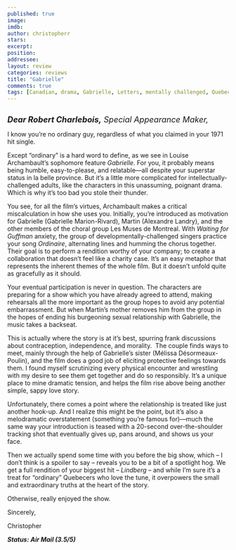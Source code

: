 ```yaml
---
published: true
image: 
imdb: 
author: christopherr 
stars: 
excerpt: 
position: 
addressee: 
layout: review
categories: reviews
title: "Gabrielle"
comments: true
tags: [Canadian, drama, Gabrielle, Letters, mentally challenged, Quebec, Robert Charlebois]
---
```

<div><p><span class="full-image-block ssNonEditable"><span><a href="/letters/2013/10/23/gabrielle.html"><img src="http://static.squarespace.com/static/5005f6bcc4aa41161b33e89e/5329cf1fe4b07c068ebf74de/5329cf1fe4b07c068ebf78f0/1382535940557/Gabrielle.jpg" alt="" /></a></span></span></p>
<p><em style="font-size:130%;"><strong>Dear Robert Charlebois,</strong> Special Appearance Maker,</em></p>
<p>I know you&rsquo;re no ordinary guy, regardless of what you claimed in your 1971 hit single.</p>
<p>Except &ldquo;ordinary&rdquo; is a hard word to define, as we see in Louise Archambault&rsquo;s sophomore feature <em>Gabrielle</em>. For you, it probably means being humble, easy-to-please, and relatable&mdash;all despite your superstar status in la belle province. But it&rsquo;s a little more complicated for intellectually-challenged adults, like the characters in this unassuming, poignant drama. Which is why it&rsquo;s too bad you stole their thunder.</p>
<p>You see, for all the film&rsquo;s virtues, Archambault makes a critical miscalculation in how she uses you. Initially, you&rsquo;re introduced as motivation for Gabrielle (Gabrielle Marion-Rivard), Martin (Alexandre Landry), and the other members of the choral group Les Muses de Montreal. With <em>Waiting for Guffman</em> anxiety, the group of developmentally-challenged singers practice your song <em>Ordinaire</em>, alternating lines and humming the chorus together. Their goal is to perform a rendition worthy of your company; to create a collaboration that doesn&rsquo;t feel like a charity case. It&rsquo;s an easy metaphor that represents the inherent themes of the whole film. But it doesn&rsquo;t unfold quite as gracefully as it should.</p>
<p>Your eventual participation is never in question. The characters are preparing for a show which you have already agreed to attend, making rehearsals all the more important as the group hopes to avoid any potential embarrassment. But when Martin&rsquo;s mother removes him from the group in the hopes of ending his burgeoning sexual relationship with Gabrielle, the music takes a backseat.</p>
<p>This is actually where the story is at it&rsquo;s best, spurring frank discussions about contraception, independence, and morality. &nbsp;The couple finds ways to meet, mainly through the help of Gabrielle&rsquo;s sister (M&eacute;lissa D&eacute;sormeaux-Poulin), and the film does a good job of eliciting protective feelings towards them. I found myself scrutinizing every physical encounter and wrestling with my desire to see them get together and do so responsibly. It&rsquo;s a unique place to mine dramatic tension, and helps the film rise above being another simple, sappy love story.</p>
<p>Unfortunately, there comes a point where the relationship is treated like just another hook-up. And I realize this might be the point, but it&rsquo;s also a melodramatic overstatement (something you&rsquo;re famous for)&mdash;much the same way your introduction is teased with a 20-second over-the-shoulder tracking shot that eventually gives up, pans around, and shows us your face.</p>
<p>Then we actually spend some time with you before the big show, which &ndash; I don&rsquo;t think is a spoiler to say &ndash; reveals you to be a bit of a spotlight hog. We get a full rendition of your biggest hit &ndash; <em>Lindberg</em> &ndash; and while I&rsquo;m sure it&rsquo;s a treat for &ldquo;ordinary&rdquo; Quebecers who love the tune, it overpowers the small and extraordinary truths at the heart of the story.</p>
<p>Otherwise, really enjoyed the show.</p>
<p>Sincerely,</p>
<p>Christopher</p>
<p><strong><em>Status: Air Mail (3.5/5)</em></strong></p></div>
